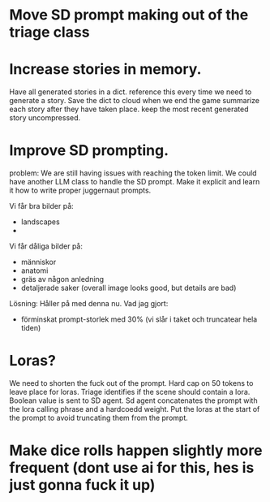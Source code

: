 # Move SD prompt making out of the triage class

# Increase stories in memory.
Have all generated stories in a dict.
reference this every time we need to generate a story.
Save the dict to cloud when we end the game
summarize each story after they have taken place.
keep the most recent generated story uncompressed.

# Improve SD prompting.
problem:
We are still having issues with reaching the token limit.
We could have another LLM class to handle the SD prompt.
Make it explicit and learn it how to write proper juggernaut prompts.

Vi får bra bilder på:
- landscapes
- 

Vi får dåliga bilder på:
- människor
- anatomi
- gräs av någon anledning
- detaljerade saker
    (overall image looks good, but details are bad)

Lösning:
Håller på med denna nu.
Vad jag gjort:
- förminskat prompt-storlek med 30% (vi slår i taket och truncatear hela tiden)





# Loras?
We need to shorten the fuck out of the prompt.
Hard cap on 50 tokens to leave place for loras.
Triage identifies if the scene should contain a lora.
Boolean value is sent to SD agent.
Sd agent concatenates the prompt with the lora calling phrase and a hardcoedd weight.
Put the loras at the start of the prompt to avoid truncating them from the prompt.

# Make dice rolls happen slightly more frequent (dont use ai for this, hes is just gonna fuck it up)

